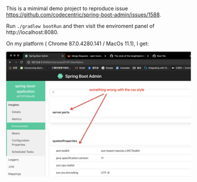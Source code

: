 This is a mimimal demo project to reproduce issue https://github.com/codecentric/spring-boot-admin/issues/1588.

Run `./gradlew bootRun` and then visit the enviroment panel of http://localhost:8080.

On my platform ( Chrome 87.0.4280.141 / MacOs 11.1), I get:

![image](/image.png)
